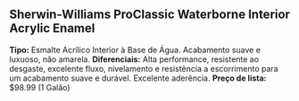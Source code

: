 ## Sherwin-Williams ProClassic Waterborne Interior Acrylic Enamel

**Tipo:** Esmalte Acrílico Interior à Base de Água. Acabamento suave e luxuoso, não amarela.
**Diferenciais:** Alta performance, resistente ao desgaste, excelente fluxo, nivelamento e resistência a escorrimento para um acabamento suave e durável. Excelente aderência.
**Preço de lista:** $98.99 (1 Galão)

